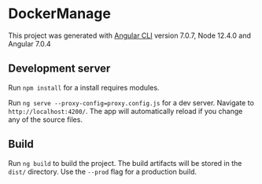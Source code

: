 # DockerManage

This project was generated with [Angular CLI](https://github.com/angular/angular-cli) version 7.0.7, Node 12.4.0 and Angular 7.0.4

## Development server

Run `npm install` for a install requires modules.

Run `ng serve --proxy-config=proxy.config.js` for a dev server. Navigate to `http://localhost:4200/`. The app will automatically reload if you change any of the source files.

## Build

Run `ng build` to build the project. The build artifacts will be stored in the `dist/` directory. Use the `--prod` flag for a production build.
